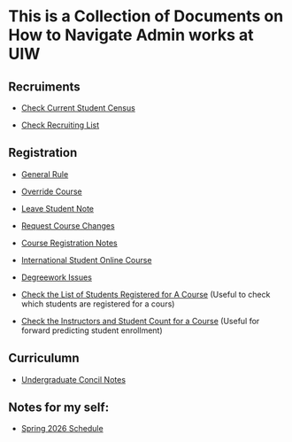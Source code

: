 # This is a Collection of Documents on How to Navigate Admin works at UIW

## Recruiments
* [Check Current Student Census](documentations/CheckStudentCensus.md)

* [Check Recruiting List](documentations/CheckRecrutingList.md)

## Registration
* [General Rule](documentations/GeneralRules.md)

* [Override Course](documentations/OverrideCourse.md)

* [Leave Student Note](documentations/LeaveStudentNote)

* [Request Course Changes](documentations/RequestScheduleChanges.md)

* [Course Registration Notes](documentations/CourseRegistrationNotes.md)

* [International Student Online Course](documentations/InternationalStudentOnlineCourse.md)

* [Degreework Issues](documentations/DegreeworkIssues.md)

* [Check the List of Students Registered for A Course](documentations/CourseStudentList.md) (Useful to check which students are registered for a cours)

* [Check the Instructors and Student Count for a Course](documentations/InstructorsOnArgo.md) (Useful for forward predicting student enrollment)

## Curriculumn
* [Undergraduate Concil Notes](documentations/UndergraduateConcilNotes.md)

## Notes for my self:


* [Spring 2026 Schedule](documentations/Spring2026.md)



